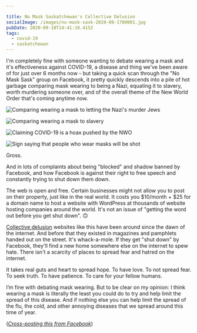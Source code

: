 ```yaml
---

title: No Mask Saskatchewan's Collective Delusion
socialImage: /images/no-mask-sask-2020-09-1700001.jpg
pubDate: 2020-09-18T14:41:10.415Z
tags:
  - covid-19
  - saskatchewan
---
```

I'm completely fine with someone wanting to debate wearing a mask and it's effectiveness against COVID-19, a disease and thing we've been aware of for just over 6 months now - but taking a quick scan through the "No Mask Sask" group on Facebook, it pretty quickly descends into a pile of hot garbage comparing mask wearing to being a Nazi, equating it to slavery, worth murdering someone over, and of the overall theme of the New World Order that's coming anytime now.

![Comparing wearing a mask to letting the Nazi's murder Jews](/images/no-mask-sask-2020-09-1700001.jpg)

![Comparing wearing a mask to slavery](/images/no-mask-sask-2020-09-1700002.jpg)

![Claiming COVID-19 is a hoax pushed by the NWO](/images/no-mask-sask-2020-09-1700003.jpg)

![Sign saying that people who wear masks will be shot](/images/no-mask-sask-2020-09-1700004.jpg)

Gross.



And in lots of complaints about being "blocked" and shadow banned by Facebook, and how Facebook is against their right to free speech and constantly trying to shut down them down.


The web is open and free. Certain businesses might not allow you to post on their property, just like in the real world. It costs you $10/month + $25 for a domain name to host a website with WordPress at thousands of website hosting companies around the world. It's not an issue of "getting the word out before you get shut down". 🙃


[Collective delusion](<https://www.buzzfeednews.com/article/drumoorhouse/qanon-mass-collective-delusion-buzzfeed-news-copy-desk>) websites like this have been around since the dawn of the internet. And before that they existed in magazines and pamphlets handed out on the street. It's whack-a-mole. If they get "shut down" by Facebook, they'll find a new home somewhere else on the internet to spew hate. There isn't a scarcity of places to spread fear and hatred on the internet.

It takes real guts and heart to spread hope. To have love. To not spread fear. To seek truth. To have patience. To care for your fellow humans.

I’m fine with debating mask wearing. But to be clear on my opinion: I think wearing a mask is literally the least you could do to try and help limit the spread of this disease. And if nothing else you can help limit the spread of the flu, the cold, and other annoying diseases that we spread around this time of year.

(*[Cross-posting this from Facebook](https://www.facebook.com/chrisenns/posts/870020451103?__cft__[0]=AZVnRaZpYgrFaLkht0n7QPKLeE7rVBFZSm2A3ziHrc35MfrOGHvhcp4LtdU_ADyVIa8Ht0QFA1M0NZ_6awABISElQQnYMGDrOkF30Wc2qArikEsGnHKAe59lHJ9qyJ_82og&__tn__=%2CO%2CP-R)*)